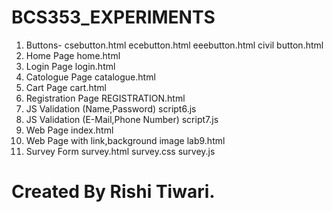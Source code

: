 # BCS353_EXPERIMENTS
1. Buttons- csebutton.html ecebutton.html eeebutton.html civil button.html
2. Home Page home.html
3. Login Page login.html
4. Catologue Page catalogue.html
5. Cart Page cart.html
6. Registration Page REGISTRATION.html
7. JS Validation (Name,Password) script6.js
8. JS Validation (E-Mail,Phone Number) script7.js
9. Web Page index.html
10. Web Page with link,background image lab9.html
11. Survey Form survey.html survey.css survey.js
# Created By Rishi Tiwari.
